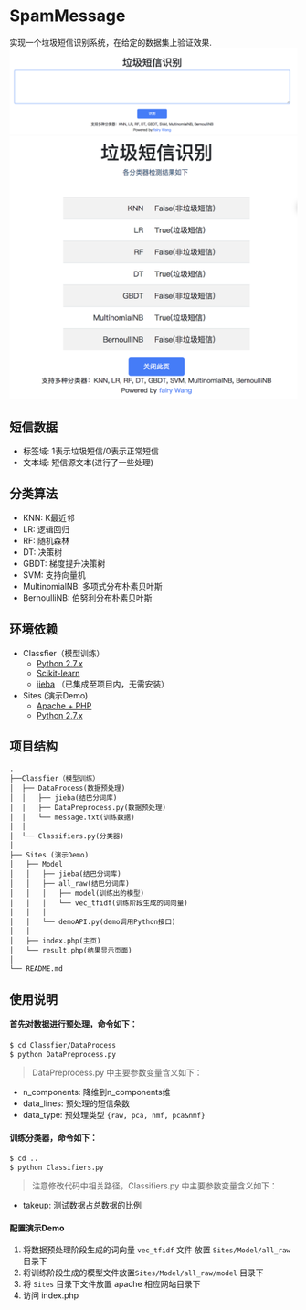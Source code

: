 # SpamMessage
实现一个垃圾短信识别系统，在给定的数据集上验证效果.
![image](img/3.png)
![image](img/4.png)

## 短信数据
- 标签域: 1表示垃圾短信/0表示正常短信
- 文本域: 短信源文本(进行了一些处理)

## 分类算法
- KNN: K最近邻
- LR: 逻辑回归
- RF: 随机森林
- DT: 决策树
- GBDT: 梯度提升决策树
- SVM: 支持向量机
- MultinomialNB: 多项式分布朴素贝叶斯
- BernoulliNB:  伯努利分布朴素贝叶斯

## 环境依赖
- Classfier（模型训练）
    - [Python 2.7.x](https://www.python.org/downloads/)
    - [Scikit-learn](http://scikit-learn.org/stable/documentation.html#)
    - [jieba](https://github.com/fxsjy/jieba) （已集成至项目内，无需安装）
- Sites (演示Demo)
	- [Apache + PHP](http://php.net/)
	- [Python 2.7.x](https://www.python.org/downloads/)

## 项目结构
    .
    ├──Classfier（模型训练）
    │  ├── DataProcess(数据预处理)
    │  │   ├── jieba(结巴分词库)
    │  │   ├── DataPreprocess.py(数据预处理)
    │  │   └── message.txt(训练数据)
    │  │
    │  └── Classifiers.py(分类器)
    │ 
    ├── Sites (演示Demo)
    │   ├── Model
    │   │   ├── jieba(结巴分词库)
    │   │   ├── all_raw(结巴分词库)
    │   │   │   ├── model(训练出的模型)
    │   │   │   └── vec_tfidf(训练阶段生成的词向量)  
    │   │   │
    │   │   └── demoAPI.py(demo调用Python接口)
    │   │
    │   ├── index.php(主页)
    │   └── result.php(结果显示页面)
    │
    └── README.md

## 使用说明
#### 首先对数据进行预处理，命令如下：

	$ cd Classfier/DataProcess
	$ python DataPreprocess.py

> DataPreprocess.py 中主要参数变量含义如下：
- n_components: 降维到n_components维
- data_lines: 预处理的短信条数
- data_type: 预处理类型 `{raw, pca, nmf, pca&nmf}`

#### 训练分类器，命令如下：

    $ cd ..
    $ python Classifiers.py

> 注意修改代码中相关路径，Classifiers.py 中主要参数变量含义如下：
- takeup: 测试数据占总数据的比例

#### 配置演示Demo
1. 将数据预处理阶段生成的词向量 `vec_tfidf` 文件 放置 `Sites/Model/all_raw` 目录下
2. 将训练阶段生成的模型文件放置`Sites/Model/all_raw/model` 目录下
3. 将 `Sites` 目录下文件放置 apache 相应网站目录下
4. 访问 index.php
